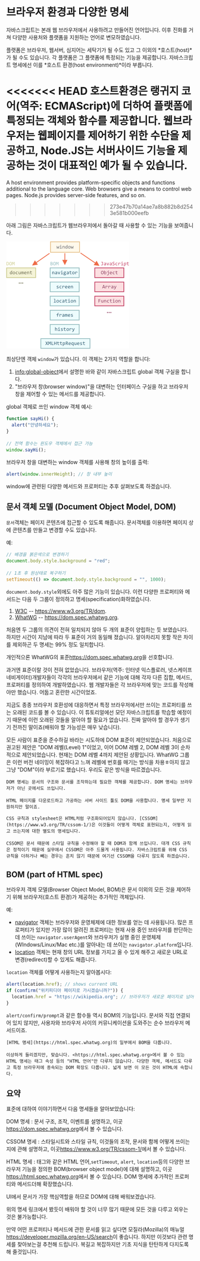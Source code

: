 # 브라우저 환경과 다양한 명세

자바스크립트는 본래 웹 브라우저에서 사용하려고 만들어진 언어입니다. 이후 진화를 거쳐 다양한 사용처와 플랫폼을 지원하는 언어로 변모하였습니다.   

플랫폼은 브라우저, 웹서버, 심지어는 세탁기가 될 수도 있고 그 이외의 *호스트(host)*가 될 수도 있습니다. 각 플랫폼은 그 플랫폼에 특정되는 기능을 제공합니다. 자바스크립트 명세에선 이를 *호스트 환경(host environment)*이라 부릅니다.

<<<<<<< HEAD
호스트환경은 랭귀지 코어(역주: ECMAScript)에 더하여 플랫폼에 특정되는 객체와 함수를 제공합니다. 웹브라우저는 웹페이지를 제어하기 위한 수단을 제공하고, Node.JS는 서버사이드 기능을 제공하는 것이 대표적인 예가 될 수 있습니다.
=======
A host environment provides platform-specific objects and functions additional to the language core. Web browsers give a means to control web pages. Node.js provides server-side features, and so on.
>>>>>>> 273e47b70a14ae7a8b882b8d2543e581b000eefb

아래 그림은 자바스크립트가 웹브라우저에서 돌아갈 때 사용할 수 있는 기능을 보여줍니다.

![](windowObjects.png)

최상단엔 객체 `window`가 있습니다. 이 객체는 2가지 역할을 합니다:

1. <info:global-object>에서 설명한 바와 같이 자바스크립트 global 객체 구실을 합니다. 
2. "브라우저 창(browser window)"을 대변하는 인터페이스 구실을 하고 브라우저 창을 제어할 수 있는 메서드를 제공합니다.

global 객체로 쓰인 window 객체 예시:

```js run
function sayHi() {
  alert("안녕하세요");
}

// 전역 함수는 윈도우 객체에서 접근 가능
window.sayHi();
```

브라우저 창을 대변하는 window 객체를 사용해 창의 높이를 출력:

```js run
alert(window.innerHeight); // 창 내부 높이
```

window에 관련된 다양한 메서드와 프로퍼티는 추후 살펴보도록 하겠습니다.

## 문서 객체 모델 (Document Object Model, DOM)

`문서`객체는 페이지 콘텐츠에 접근할 수 있도록 해줍니다. 문서객체를 이용하면 페이지 상에 콘텐츠를 만들고 변경할 수도 있습니다.

예:
```js run
// 배경을 붉은색으로 변경하기
document.body.style.background = "red";

// 1초 후 원상태로 복구하기
setTimeout(() => document.body.style.background = "", 1000);
```

`document.body.style`외에도 아주 많은 기능이 있습니다. 이런 다양한 프로퍼티와 메서드는 다음 두 그룹이 정의하고 명세(specification)화하였습니다.

1. [W3C](https://en.wikipedia.org/wiki/World_Wide_Web_Consortium) -- <https://www.w3.org/TR/dom>.
2. [WhatWG](https://en.wikipedia.org/wiki/WHATWG) -- <https://dom.spec.whatwg.org>.

처음엔 두 그룹의 의견이 전혀 일치되지 않아 두 개의 표준이 양립하는 듯 보였습니다. 하지만 시간이 지남에 따라 두 표준이 거의 동일해 졌습니다. 알아차리지 못할 작은 차이를 제외하곤 두 명세는 99% 정도 일치합니다.

개인적으론 WhatWG의 표준<https://dom.spec.whatwg.org>을 선호합니다.

과거엔 표준이랄 것이 전혀 없었습니다. 브라우저(역주: 인터넷 익스플로러, 넷스케이프 네비게이터)개발자들이 각각의 브라우저에서 같은 기능에 대해 각자 다른 집합, 메서드, 프로퍼티를 정의하여 개발하였습니다. 웹 개발자들은 각 브라우저에 맞는 코드를 작성해야만 했습니다. 어둡고 혼란한 시간이었죠. 

지금도 종종 브라우저 호환성에 대응하면서 특정 브라우저에서만 쓰이는 프로퍼티를 쓰는 오래된 코드를 볼 수 있습니다. 이 튜토리얼에선 모던 자바스크립트를 학습할 예정이기 때문에 이런 오래된 것들을 알아야 할 필요가 없습니다. 진짜 알아야 할 경우가 생기기 전까진 말이죠(배워야 할 가능성은 매우 낮습니다).

모든 사람이 표준을 준수하길 바라는 시도하에 DOM 표준이 제안되었습니다. 처음으로 권고된 제안은 "DOM 레벨(Level) 1"이었고, 이어 DOM 레벨 2, DOM 레벨 3이 순차적으로 제안되었습니다. 현재는 DOM 레벨 4까지 제안된 상황입니다. WhatWG 그룹은 이런 버전 네이밍이 복잡하다고 느껴 레벨에 번호를 매기는 방식을 차용ㅎ아지 않고 그냥 "DOM"이라 부르기로 했습니다. 우리도 같은 방식을 따르겠습니다.

```smart header="DOM은 브라우저에서만 쓰이지 않습니다"
DOM 명세는 문서의 구조와 문서를 조작하는데 필요한 객체를 제공합니다. DOM 명세는 브라우저가 아닌 곳에서도 쓰입니다.

HTML 페이지를 다운로드하고 가공하는 서버 사이드 툴도 DOM을 사용합니다. 명세 일부만 지원하지만 말이죠.
```

```smart header="스타일을 위한 CSSOM"
CSS 규칙과 stylesheet은 HTML처럼 구조화되어있지 않습니다. [CSSOM](https://www.w3.org/TR/cssom-1/)은 이것들이 어떻게 객체로 표현되는지, 어떻게 읽고 쓰는지에 대한 별도의 명세입니다.

CSSOM은 문서 때문에 스타일 규칙을 수정해야 할 때 DOM과 함께 쓰입니다. 대개 CSS 규칙은 정적이기 때문에 실무에서 CSSOM은 아주 드물게 사용됩니다. 자바스크립트를 위해 CSS 규칙을 더하거나 빼는 경우는 흔치 않기 때문에 여기선 CSSOM을 다루지 않도록 하겠습니다. 
```

## BOM (part of HTML spec)

브라우저 객체 모델(Browser Object Model, BOM)은 문서 이외의 모든 것을 제어하기 위해 브라우저(호스트 환경)가 제공하는 추가적인 객체입니다.

예:

- [navigator](mdn:api/Window/navigator) 객체는 브라우저와 운영체제에 대한 정보를 얻는 데 사용됩니다. 많은 프로퍼티가 있지만 가장 많이 알려진 프로퍼티는 현재 사용 중인 브라우저를 판단하는 데 쓰이는 `navigator.userAgent`와 브라우저가 실행 중인 운영체제(WIndows/Linux/Mac etc.)를 알아내는 데 쓰이는 `navigator.platform`입니다.  
- [location](mdn:api/Window/location) 객체는 현재 창의 URL 정보를 가지고 올 수 있게 해주고 새로운 URL로 변경(redirect)할 수 있게도 해줍니다.

`location` 객체를 어떻게 사용하는지 알아봅시다:

```js run
alert(location.href); // shows current URL
if (confirm("위키피디아 페이지로 가시겠습니까?")) {
  location.href = "https://wikipedia.org"; // 브라우저가 새로운 페이지로 넘어감(redirect)
}
```

`alert/confirm/prompt`과 같은 함수들 역시 BOM의 기능입니다. 문서와 직접 연결되어 있지 않지만, 사용자와 브라우저 사이의 커뮤니케이션을 도와주는 순수 브라우저 메서드이죠.  


```smart header="HTML 명세"
[HTML 명세](https://html.spec.whatwg.org)의 일부에서 BOM을 다룹니다.

이상하게 들리겠지만, 맞습니다. <https://html.spec.whatwg.org>에서 볼 수 있는 HTML 명세는 태그 속성 등의 "HTML 언어"만 다루지 않습니다. 다양한 객체, 메서드도 다루고 특정 브라우저에 종속되는 DOM 확장도 다룹니다. 넓게 보면 이 모든 것이 HTML에 속합니다.  
```

## 요약

표준에 대하여 이야기하면서 다음 명세들을 알아보았습니다:

DOM 명세
: 문서 구조, 조작, 이벤트를 설명하고, 이곳<https://dom.spec.whatwg.org>에서 볼 수 있습니다.

CSSOM 명세
: 스타일시트와 스타일 규칙, 이것들의 조작, 문서와 함께 어떻게 쓰이는지에 관해 설명하고, 이곳<https://www.w3.org/TR/cssom-1/>에서 볼 수 있습니다.

HTML 명세
: 태그와 같은 HTML 언어,`setTimeout`, `alert`, `location`등의 다양한 브라우저 기능을 정의한 BOM(browser object model)에 대해 설명하고, 이곳<https://html.spec.whatwg.org>에서 볼 수 있습니다. DOM 명세에 추가적인 프로퍼티와 메서드더해 확장했습니다.

UI에서 문서가 가장 핵심역할을 하므로 DOM에 대해 배워보겠습니다.

위의 명세 링크에서 봤듯이 배워야 할 것이 너무 많기 때문에 모든 것을 다루고 외우는 것은 불가능합니다.

만약 어떤 프로퍼티나 메서드에 관한 문서를 읽고 싶다면 모질라(Mozilla)의 매뉴얼<https://developer.mozilla.org/en-US/search>이 좋습니다. 하지만 이것보다 관련 명세를 찾아보는걸 추천해 드립니다. 복길고 복잡하지만 기초 지식을 탄탄하게 다지도록 해 줄것입니다. 